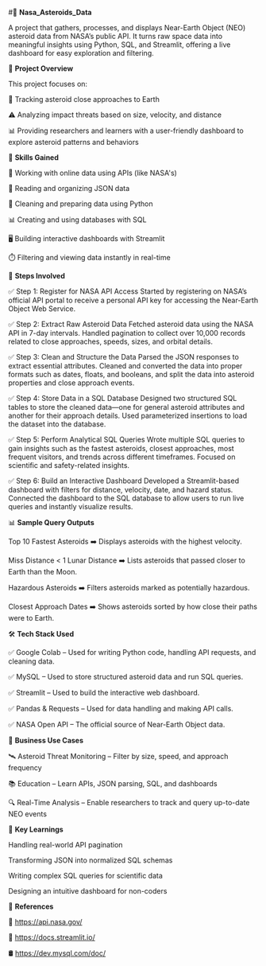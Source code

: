 #🚀 **Nasa_Asteroids_Data**

A project that gathers, processes, and displays Near-Earth Object (NEO) asteroid data from NASA’s public API. It turns raw space data into meaningful insights using Python, SQL, and Streamlit, offering a live dashboard for easy exploration and filtering.



📌 **Project Overview**

This project focuses on:

📡 Tracking asteroid close approaches to Earth

⚠️ Analyzing impact threats based on size, velocity, and distance

📊 Providing researchers and learners with a user-friendly dashboard to explore asteroid patterns and behaviors



🧠 **Skills Gained**

🔗 Working with online data using APIs (like NASA's)

📄 Reading and organizing JSON data

🧹 Cleaning and preparing data using Python

📊 Creating and using databases with SQL

🖥️ Building interactive dashboards with Streamlit

⏱️ Filtering and viewing data instantly in real-time



🧩 **Steps Involved**

✅ Step 1: Register for NASA API Access
Started by registering on NASA’s official API portal to receive a personal API key for accessing the Near-Earth Object Web Service.

✅ Step 2: Extract Raw Asteroid Data
Fetched asteroid data using the NASA API in 7-day intervals. Handled pagination to collect over 10,000 records related to close approaches, speeds, sizes, and orbital details.

✅ Step 3: Clean and Structure the Data
Parsed the JSON responses to extract essential attributes. Cleaned and converted the data into proper formats such as dates, floats, and booleans, and split the data into asteroid properties and close approach events.

✅ Step 4: Store Data in a SQL Database
Designed two structured SQL tables to store the cleaned data—one for general asteroid attributes and another for their approach details. Used parameterized insertions to load the dataset into the database.

✅ Step 5: Perform Analytical SQL Queries
Wrote multiple SQL queries to gain insights such as the fastest asteroids, closest approaches, most frequent visitors, and trends across different timeframes. Focused on scientific and safety-related insights.

✅ Step 6: Build an Interactive Dashboard
Developed a Streamlit-based dashboard with filters for distance, velocity, date, and hazard status. Connected the dashboard to the SQL database to allow users to run live queries and instantly visualize results.



📊 **Sample Query Outputs**

Top 10 Fastest Asteroids ➡️ Displays asteroids with the highest velocity.

Miss Distance < 1 Lunar Distance ➡️ Lists asteroids that passed closer to Earth than the Moon.

Hazardous Asteroids ➡️ Filters asteroids marked as potentially hazardous.

Closest Approach Dates ➡️ Shows asteroids sorted by how close their paths were to Earth.



🛠 **Tech Stack Used**

✅ Google Colab – Used for writing Python code, handling API requests, and cleaning data.

✅ MySQL – Used to store structured asteroid data and run SQL queries.

✅ Streamlit – Used to build the interactive web dashboard.

✅ Pandas & Requests – Used for data handling and making API calls.

✅ NASA Open API – The official source of Near-Earth Object data.



🎯 **Business Use Cases**

🛰️ Asteroid Threat Monitoring – Filter by size, speed, and approach frequency

📚 Education – Learn APIs, JSON parsing, SQL, and dashboards

🔍 Real-Time Analysis – Enable researchers to track and query up-to-date NEO events



🧩 **Key Learnings**

Handling real-world API pagination

Transforming JSON into normalized SQL schemas

Writing complex SQL queries for scientific data

Designing an intuitive dashboard for non-coders



📎 **References**

🔗 https://api.nasa.gov/

📘 https://docs.streamlit.io/

🛢️ https://dev.mysql.com/doc/
